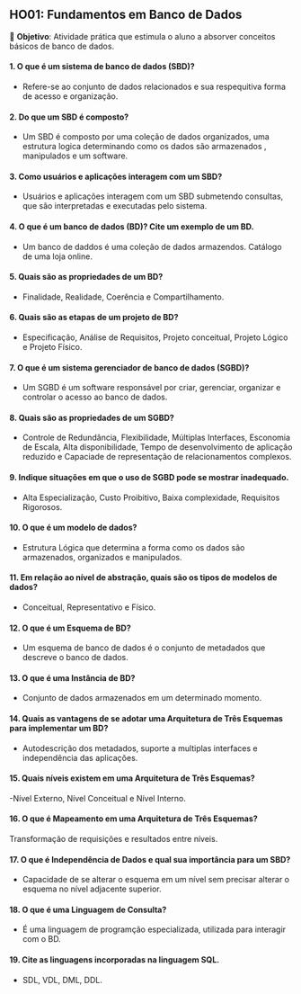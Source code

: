 ##  HO01: Fundamentos em Banco de Dados

📌 **Objetivo**: Atividade prática que estimula o aluno a absorver conceitos básicos de banco de dados.

#### 1. O que é um sistema de banco de dados (SBD)?

- Refere-se ao conjunto de dados relacionados e sua respequitiva forma de acesso e organização.

#### 2. Do que um SBD é composto?

- Um SBD é composto por uma coleção de dados organizados, uma estrutura logica determinando como os dados são armazenados , manipulados e um software.

#### 3. Como usuários e aplicações interagem com um SBD?

- Usuários e aplicações interagem com um SBD submetendo consultas, que são interpretadas e executadas pelo sistema. 

#### 4. O que é um banco de dados (BD)? Cite um exemplo de um BD.

- Um banco de daddos é uma coleção de dados armazendos. Catálogo de uma loja online.

#### 5. Quais são as propriedades de um BD?

- Finalidade, Realidade, Coerência e Compartilhamento. 

#### 6. Quais são as etapas de um projeto de BD?

- Especificação, Análise de Requisitos, Projeto conceitual, Projeto Lógico e Projeto Físico.

#### 7. O que é um sistema gerenciador de banco de dados (SGBD)?

- Um SGBD é um software responsável por criar, gerenciar, organizar e controlar o acesso ao banco de dados.

#### 8. Quais são as propriedades de um SGBD?

- Controle de Redundância, Flexibilidade, Múltiplas Interfaces, Esconomia de Escala, Alta disponibilidade, Tempo de desenvolvimento de aplicação reduzido e Capaciade de representação de relacionamentos complexos.

#### 9. Indique situações em que o uso de SGBD pode se mostrar inadequado.

- Alta Especialização, Custo Proibitivo, Baixa complexidade, Requisitos Rigorosos.

#### 10. O que é um modelo de dados? 

- Estrutura Lógica que determina a forma como os dados são armazenados, organizados e manipulados.

#### 11. Em relação ao nível de abstração, quais são os tipos de modelos de dados?

- Conceitual, Representativo e Físico.

#### 12. O que é um Esquema de BD?

- Um esquema de banco de dados é o conjunto de metadados que descreve o banco de dados.

#### 13. O que é uma Instância de BD?

- Conjunto de dados armazenados em um determinado momento.

#### 14. Quais as vantagens de se adotar uma Arquitetura de Três Esquemas para implementar um BD?

- Autodescrição dos metadados, suporte a multiplas interfaces e independência das aplicações.

#### 15. Quais níveis existem em uma Arquitetura de Três Esquemas?

-Nível Externo, Nível Conceitual e Nível Interno.

#### 16. O que é Mapeamento em uma Arquitetura de Três Esquemas?

Transformação de requisições e resultados entre níveis.

#### 17. O que é Independência de Dados e qual sua importância para um SBD?

- Capacidade de se alterar o esquema em um nível sem precisar alterar o esquema no nível adjacente superior. 

#### 18. O que é uma Linguagem de Consulta?

- É uma linguagem de programção especializada, utilizada para interagir com o BD.

#### 19. Cite as linguagens incorporadas na linguagem SQL.

- SDL, VDL, DML, DDL.